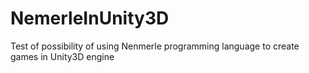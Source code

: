 # NemerleInUnity3D
Test of possibility of using Nenmerle programming language to create games in Unity3D engine
